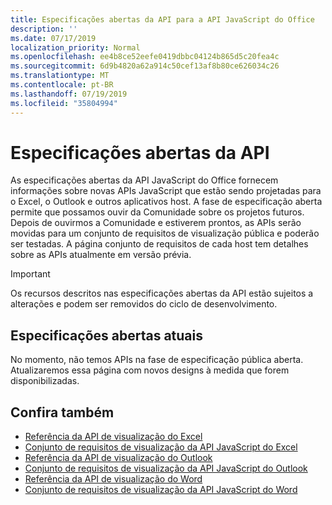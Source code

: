 ```yaml
---
title: Especificações abertas da API para a API JavaScript do Office
description: ''
ms.date: 07/17/2019
localization_priority: Normal
ms.openlocfilehash: ee4b8ce52eefe0419dbbc04124b865d5c20fea4c
ms.sourcegitcommit: 6d9b4820a62a914c50cef13af8b80ce626034c26
ms.translationtype: MT
ms.contentlocale: pt-BR
ms.lasthandoff: 07/19/2019
ms.locfileid: "35804994"
---
```

# <a name="api-open-specifications"></a>Especificações abertas da API

As especificações abertas da API JavaScript do Office fornecem informações sobre novas APIs JavaScript que estão sendo projetadas para o Excel, o Outlook e outros aplicativos host. A fase de especificação aberta permite que possamos ouvir da Comunidade sobre os projetos futuros. Depois de ouvirmos a Comunidade e estiverem prontos, as APIs serão movidas para um conjunto de requisitos de visualização pública e poderão ser testadas. A página conjunto de requisitos de cada host tem detalhes sobre as APIs atualmente em versão prévia.

> [!IMPORTANT]
> Os recursos descritos nas especificações abertas da API estão sujeitos a alterações e podem ser removidos do ciclo de desenvolvimento.

## <a name="current-open-specifications"></a>Especificações abertas atuais

No momento, não temos APIs na fase de especificação pública aberta. Atualizaremos essa página com novos designs à medida que forem disponibilizadas.

## <a name="see-also"></a>Confira também

- [Referência da API de visualização do Excel](/javascript/api/excel)
- [Conjunto de requisitos de visualização da API JavaScript do Excel](../requirement-sets/excel-preview-apis.md)
- [Referência da API de visualização do Outlook](/javascript/api/outlook)
- [Conjunto de requisitos de visualização da API JavaScript do Outlook](..//objectmodel/preview-requirement-set/outlook-requirement-set-preview.md)
- [Referência da API de visualização do Word](/javascript/api/word)
- [Conjunto de requisitos de visualização da API JavaScript do Word](../requirement-sets/word-preview-apis.md)
